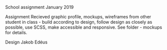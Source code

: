 School assignment January 2019

Assignment
Recieved graphic profile, mockups, wireframes from other student in class - build according to design, 
follow design as closely as possible, use SCSS, make accessible and responsive. See folder - mockups for details.

Design Jakob Edéus
